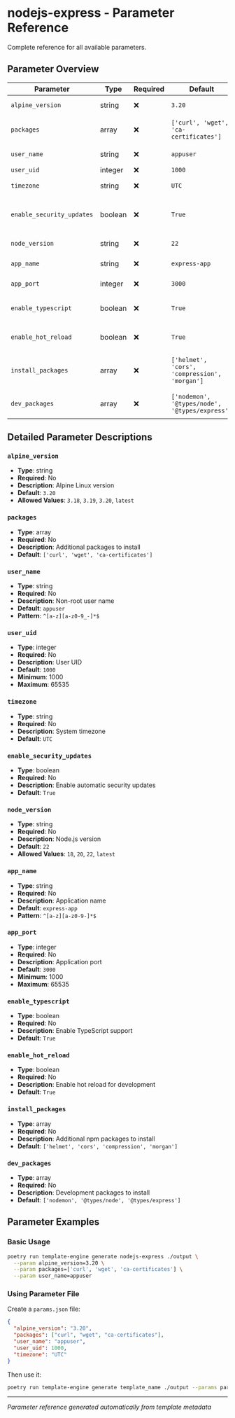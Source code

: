 # nodejs-express - Parameter Reference

Complete reference for all available parameters.

## Parameter Overview

| Parameter                 | Type    | Required | Default                                        | Description                        |
| ------------------------- | ------- | -------- | ---------------------------------------------- | ---------------------------------- |
| `alpine_version`          | string  | ❌       | `3.20`                                         | Alpine Linux version               |
| `packages`                | array   | ❌       | `['curl', 'wget', 'ca-certificates']`          | Additional packages to install     |
| `user_name`               | string  | ❌       | `appuser`                                      | Non-root user name                 |
| `user_uid`                | integer | ❌       | `1000`                                         | User UID                           |
| `timezone`                | string  | ❌       | `UTC`                                          | System timezone                    |
| `enable_security_updates` | boolean | ❌       | `True`                                         | Enable automatic security updates  |
| `node_version`            | string  | ❌       | `22`                                           | Node.js version                    |
| `app_name`                | string  | ❌       | `express-app`                                  | Application name                   |
| `app_port`                | integer | ❌       | `3000`                                         | Application port                   |
| `enable_typescript`       | boolean | ❌       | `True`                                         | Enable TypeScript support          |
| `enable_hot_reload`       | boolean | ❌       | `True`                                         | Enable hot reload for development  |
| `install_packages`        | array   | ❌       | `['helmet', 'cors', 'compression', 'morgan']`  | Additional npm packages to install |
| `dev_packages`            | array   | ❌       | `['nodemon', '@types/node', '@types/express']` | Development packages to install    |

## Detailed Parameter Descriptions

### `alpine_version`

- **Type**: string
- **Required**: No
- **Description**: Alpine Linux version
- **Default**: `3.20`
- **Allowed Values**: `3.18`, `3.19`, `3.20`, `latest`

### `packages`

- **Type**: array
- **Required**: No
- **Description**: Additional packages to install
- **Default**: `['curl', 'wget', 'ca-certificates']`

### `user_name`

- **Type**: string
- **Required**: No
- **Description**: Non-root user name
- **Default**: `appuser`
- **Pattern**: `^[a-z][a-z0-9_-]*$`

### `user_uid`

- **Type**: integer
- **Required**: No
- **Description**: User UID
- **Default**: `1000`
- **Minimum**: 1000
- **Maximum**: 65535

### `timezone`

- **Type**: string
- **Required**: No
- **Description**: System timezone
- **Default**: `UTC`

### `enable_security_updates`

- **Type**: boolean
- **Required**: No
- **Description**: Enable automatic security updates
- **Default**: `True`

### `node_version`

- **Type**: string
- **Required**: No
- **Description**: Node.js version
- **Default**: `22`
- **Allowed Values**: `18`, `20`, `22`, `latest`

### `app_name`

- **Type**: string
- **Required**: No
- **Description**: Application name
- **Default**: `express-app`
- **Pattern**: `^[a-z][a-z0-9-]*$`

### `app_port`

- **Type**: integer
- **Required**: No
- **Description**: Application port
- **Default**: `3000`
- **Minimum**: 1000
- **Maximum**: 65535

### `enable_typescript`

- **Type**: boolean
- **Required**: No
- **Description**: Enable TypeScript support
- **Default**: `True`

### `enable_hot_reload`

- **Type**: boolean
- **Required**: No
- **Description**: Enable hot reload for development
- **Default**: `True`

### `install_packages`

- **Type**: array
- **Required**: No
- **Description**: Additional npm packages to install
- **Default**: `['helmet', 'cors', 'compression', 'morgan']`

### `dev_packages`

- **Type**: array
- **Required**: No
- **Description**: Development packages to install
- **Default**: `['nodemon', '@types/node', '@types/express']`

## Parameter Examples

### Basic Usage

```bash
poetry run template-engine generate nodejs-express ./output \
  --param alpine_version=3.20 \
  --param packages=['curl', 'wget', 'ca-certificates'] \
  --param user_name=appuser
```

### Using Parameter File

Create a `params.json` file:

```json
{
  "alpine_version": "3.20",
  "packages": ["curl", "wget", "ca-certificates"],
  "user_name": "appuser",
  "user_uid": 1000,
  "timezone": "UTC"
}
```

Then use it:

```bash
poetry run template-engine generate template_name ./output --params params.json
```

---

_Parameter reference generated automatically from template metadata_
